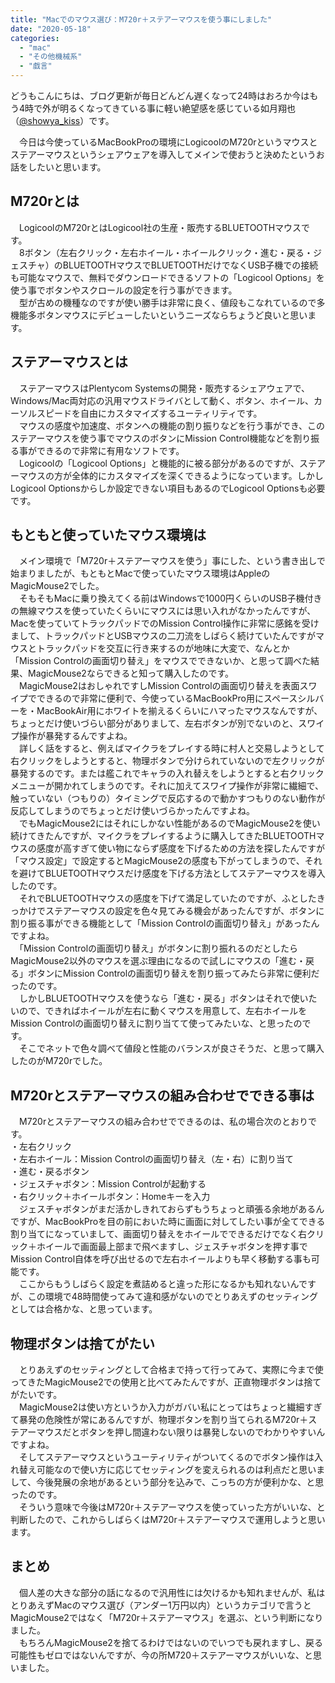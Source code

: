 ```yaml
---
title: "Macでのマウス選び：M720r＋ステアーマウスを使う事にしました"
date: "2020-05-18"
categories: 
  - "mac"
  - "その他機械系"
  - "戯言"
---
```


どうもこんにちは、ブログ更新が毎日どんどん遅くなって24時はおろか今はもう4時で外が明るくなってきている事に軽い絶望感を感じている如月翔也（[@showya\_kiss](http://twitter.com/showya_kiss)）です。  
  
　今日は今使っているMacBookProの環境にLogicoolのM720rというマウスとステアーマウスというシェアウェアを導入してメインで使おうと決めたというお話をしたいと思います。  

## M720rとは

　LogicoolのM720rとはLogicool社の生産・販売するBLUETOOTHマウスです。  
　8ボタン（左右クリック・左右ホイール・ホイールクリック・進む・戻る・ジェスチャ）のBLUETOOTHマウスでBLUETOOTHだけでなくUSB子機での接続も可能なマウスで、無料でダウンロードできるソフトの「Logicool Options」を使う事でボタンやスクロールの設定を行う事ができます。  
　型が古めの機種なのですが使い勝手は非常に良く、値段もこなれているので多機能多ボタンマウスにデビューしたいというニーズならちょうど良いと思います。  
  

## ステアーマウスとは

　ステアーマウスはPlentycom Systemsの開発・販売するシェアウェアで、Windows/Mac両対応の汎用マウスドライバとして動く、ボタン、ホイール、カーソルスピードを自由にカスタマイズするユーティリティです。  
　マウスの感度や加速度、ボタンへの機能の割り振りなどを行う事ができ、このステアーマウスを使う事でマウスのボタンにMission Control機能などを割り振る事ができるので非常に有用なソフトです。  
　Logicoolの「Logicool Options」と機能的に被る部分があるのですが、ステアーマウスの方が全体的にカスタマイズを深くできるようになっています。しかしLogicool Optionsからしか設定できない項目もあるのでLogicool Optionsも必要です。  

## もともと使っていたマウス環境は

　メイン環境で「M720r＋ステアーマウスを使う」事にした、という書き出しで始まりましたが、もともとMacで使っていたマウス環境はAppleのMagicMouse2でした。  
　そもそもMacに乗り換えてくる前はWindowsで1000円くらいのUSB子機付きの無線マウスを使っていたくらいにマウスには思い入れがなかったんですが、Macを使っていてトラックパッドでのMission Control操作に非常に感銘を受けまして、トラックパッドとUSBマウスの二刀流をしばらく続けていたんですがマウスとトラックパッドを交互に行き来するのが地味に大変で、なんとか「Mission Controlの画面切り替え」をマウスでできないか、と思って調べた結果、MagicMouse2ならできると知って購入したのです。  
　MagicMouse2はおしゃれですしMission Controlの画面切り替えを表面スワイプでできるので非常に便利で、今使っているMacBookPro用にスペースシルバーを・MacBookAir用にホワイトを揃えるくらいにハマったマウスなんですが、ちょっとだけ使いづらい部分がありまして、左右ボタンが別でないのと、スワイプ操作が暴発するんですよね。  
　詳しく話をすると、例えばマイクラをプレイする時に村人と交易しようとして右クリックをしようとすると、物理ボタンで分けられていないので左クリックが暴発するのです。または艦これでキャラの入れ替えをしようとすると右クリックメニューが開かれてしまうのです。それに加えてスワイプ操作が非常に繊細で、触っていない（つもりの）タイミングで反応するので動かすつもりのない動作が反応してしまうのでちょっとだけ使いづらかったんですよね。  
　でもMagicMouse2にはそれにしかない性能があるのでMagicMouse2を使い続けてきたんですが、マイクラをプレイするように購入してきたBLUETOOTHマウスの感度が高すぎて使い物にならず感度を下げるための方法を探したんですが「マウス設定」で設定するとMagicMouse2の感度も下がってしまうので、それを避けてBLUETOOTHマウスだけ感度を下げる方法としてステアーマウスを導入したのです。  
　それでBLUETOOTHマウスの感度を下げて満足していたのですが、ふとしたきっかけでステアーマウスの設定を色々見てみる機会があったんですが、ボタンに割り振る事ができる機能として「Mission Controlの画面切り替え」があったんですよね。  
　「Mission Controlの画面切り替え」がボタンに割り振れるのだとしたらMagicMouse2以外のマウスを選ぶ理由になるので試しにマウスの「進む・戻る」ボタンにMission Controlの画面切り替えを割り振ってみたら非常に便利だったのです。  
　しかしBLUETOOTHマウスを使うなら「進む・戻る」ボタンはそれで使いたいので、できればホイールが左右に動くマウスを用意して、左右ホイールをMission Controlの画面切り替えに割り当てて使ってみたいな、と思ったのです。  
　そこでネットで色々調べて値段と性能のバランスが良さそうだ、と思って購入したのがM720rでした。  

## M720rとステアーマウスの組み合わせでできる事は

　M720rとステアーマウスの組み合わせでできるのは、私の場合次のとおりです。  
・左右クリック  
・左右ホイール：Mission Controlの画面切り替え（左・右）に割り当て  
・進む・戻るボタン  
・ジェスチャボタン：Mission Controlが起動する  
・右クリック＋ホイールボタン：Homeキーを入力  
　ジェスチャボタンがまだ活かしきれておらずもうちょっと頑張る余地があるんですが、MacBookProを目の前においた時に画面に対してしたい事が全てできる割り当てになっていまして、画面切り替えをホイールでできるだけでなく右クリック＋ホイールで画面最上部まで飛べますし、ジェスチャボタンを押す事でMission Control自体を呼び出せるので左右ホイールよりも早く移動する事も可能です。  
　ここからもうしばらく設定を煮詰めると違った形になるかも知れないんですが、この環境で48時間使ってみて違和感がないのでとりあえずのセッティングとしては合格かな、と思っています。  

## 物理ボタンは捨てがたい

　とりあえずのセッティングとして合格まで持って行ってみて、実際に今まで使ってきたMagicMouse2での使用と比べてみたんですが、正直物理ボタンは捨てがたいです。  
　MagicMouse2は使い方というか入力がガバい私にとってはちょっと繊細すぎて暴発の危険性が常にあるんですが、物理ボタンを割り当てられるM720r＋ステアーマウスだとボタンを押し間違わない限りは暴発しないのでわかりやすいんですよね。  
　そしてステアーマウスというユーティリティがついてくるのでボタン操作は入れ替え可能なので使い方に応じてセッティングを変えられるのは利点だと思いまして、今後発展の余地があるという部分を込みで、こっちの方が便利かな、と思ったのです。  
　そういう意味で今後はM720r＋ステアーマウスを使っていった方がいいな、と判断したので、これからしばらくはM720r＋ステアーマウスで運用しようと思います。  

## まとめ

　個人差の大きな部分の話になるので汎用性には欠けるかも知れませんが、私はとりあえずMacのマウス選び（アンダー1万円以内）というカテゴリで言うとMagicMouse2ではなく「M720r＋ステアーマウス」を選ぶ、という判断になりました。  
　もちろんMagicMouse2を捨てるわけではないのでいつでも戻れますし、戻る可能性もゼロではないんですが、今の所M720＋ステアーマウスがいいな、と思いました。
